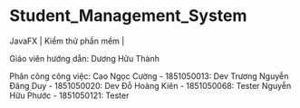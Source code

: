 # Student_Management_System
JavaFX | Kiểm thử phần mềm |

Giáo viên hướng dẫn: Dương Hữu Thành

Phân công công việc:
Cao Ngọc Cường - 1851050013: Dev
Trương Nguyễn Đăng Duy - 1851050020: Dev
Đỗ Hoàng Kiên - 1851050068: Tester
Nguyễn Hữu Phước - 1851050121: Tester
